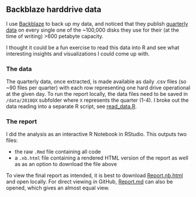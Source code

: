## Backblaze harddrive data

I use [Backblaze](http://www.backblaze.com) to back up my data, and noticed that they publish [quarterly data](https://www.backblaze.com/b2/hard-drive-test-data.html) on every single one of the ~100,000 disks they use for their (at the time of writing) >600 petabyte capacity. 

I thought it could be a fun exercise to read this data into R and see what interesting insights and visualizations I could come up with.

### The data
The quarterly data, once extracted, is made available as daily .csv files (so ~90 files per quarter) with each row representing one hard drive operational at the given day. To run the report locally, the data files need to be saved in `/data/2018QX` subfolder where `X` represents the quarter (1-4). I broke out the data reading into a separate R script, see [read_data.R](read_data.R). 

### The report
I did the analysis as an interactive R Notebook in RStudio. This outputs two files: 

* the raw `.Rmd` file containing all code
*  a `.nb.html` file containing a rendered HTML version of the report as well as as an option to download the file above

To view the final report as intended, it is best to download [Report.nb.html](Report.nb.html) and open locally. For direct viewing in GitHub, [Report.md](Report.md) can also be opened, which gives an almost equal view.